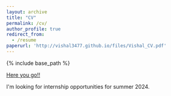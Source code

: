 ```yaml
---
layout: archive
title: "CV"
permalink: /cv/
author_profile: true
redirect_from:
  - /resume
paperurl: 'http://vishal3477.github.io/files/Vishal_CV.pdf'
---
```


{% include base_path %}

[Here you go!!](http://vishal3477.github.io/files/Vishal_CV.pdf)

I'm looking for internship opportunities for summer 2024. 
